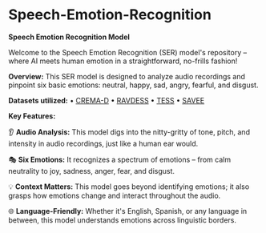 # Speech-Emotion-Recognition
**Speech Emotion Recognition Model**

Welcome to the Speech Emotion Recognition (SER) model's repository – where AI meets human emotion in a straightforward, no-frills fashion!

**Overview:**
This SER model is designed to analyze audio recordings and pinpoint six basic emotions: neutral, happy, sad, angry, fearful, and disgust.

**Datasets utilized:**
•	[CREMA-D](https://www.kaggle.com/datasets/ejlok1/cremad)
•	[RAVDESS](https://www.kaggle.com/datasets/uwrfkaggler/ravdess-emotional-speech-audio/)
•	[TESS](https://www.kaggle.com/datasets/ejlok1/toronto-emotional-speech-set-tess)
•	[SAVEE](https://www.kaggle.com/datasets/ejlok1/surrey-audiovisual-expressed-emotion-savee)

**Key Features:**

👂 **Audio Analysis:**
This model digs into the nitty-gritty of tone, pitch, and intensity in audio recordings, just like a human ear would.

🎭 **Six Emotions:**
It recognizes a spectrum of emotions – from calm neutrality to joy, sadness, anger, fear, and disgust.

💡 **Context Matters:**
This model goes beyond identifying emotions; it also grasps how emotions change and interact throughout the audio.

🌐 **Language-Friendly:**
Whether it's English, Spanish, or any language in between, this model understands emotions across linguistic borders.

